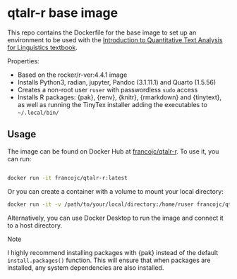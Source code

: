 # qtalr-r base image

This repo contains the Dockerfile for the base image to set up an environment to be used with the [Introduction to Quantitative Text Analysis for Linguistics textbook](https://qtalr.com).

Properties:

- Based on the rocker/r-ver:4.4.1 image
- Installs Python3, radian, jupyter, Pandoc (3.1.11.1) and Quarto (1.5.56)
- Creates a non-root user `ruser` with passwordless `sudo` access
- Installs R packages: {pak}, {renv}, {knitr}, {rmarkdown} and {tinytext}, as well as running the TinyTex installer adding the executables to `~/.local/bin/`

## Usage

The image can be found on Docker Hub at [francojc/qtalr-r](https://hub.docker.com/r/francojc/qtalr-r). To use it, you can run:

```bash

docker run -it francojc/qtalr-r:latest

```

Or you can create a container with a volume to mount your local directory:

```bash
docker run -it -v /path/to/your/local/directory:/home/ruser francojc/qtalr-r:latest
```

Alternatively, you can use Docker Desktop to run the image and connect it to a host directory.

> [!NOTE]
> I highly recommend installing packages with {pak} instead of the default `install.packages()` function. This will ensure that when packages are installed, any system dependencies are also installed.
